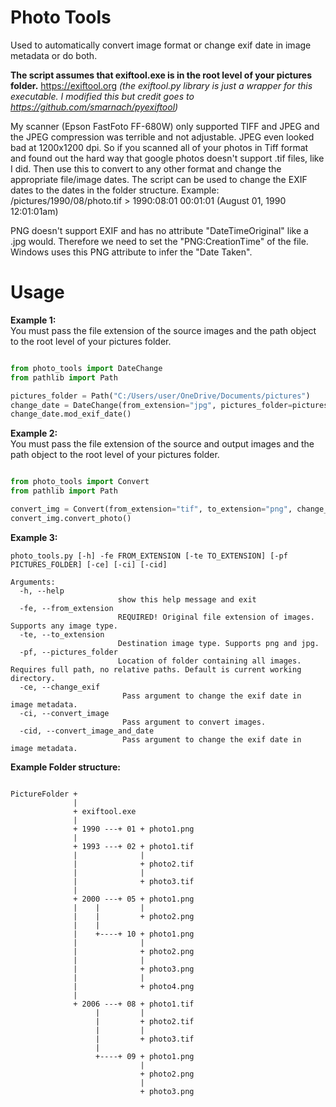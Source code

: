# Photo Tools
Used to automatically convert image format or change exif date in image metadata or do both.  
  
**The script assumes that exiftool.exe is in the root level of your pictures folder.** https://exiftool.org *(the exiftool.py library is just a wrapper for this executable. I modified this but credit goes to https://github.com/smarnach/pyexiftool)*  

My scanner (Epson FastFoto FF-680W) only supported TIFF and JPEG and the JPEG compression was terrible and not adjustable. JPEG even looked bad at 1200x1200 dpi. So if you scanned all of your photos in Tiff format and found out the hard way that google photos doesn't support .tif files, like I did. Then use this to convert to any other format and change the appropriate file/image dates. The script can be used to change the EXIF dates to the dates in the folder structure. Example: /pictures/1990/08/photo.tif > 1990:08:01 00:01:01 (August 01, 1990 12:01:01am)  

PNG doesn't support EXIF and has no attribute "DateTimeOriginal" like a .jpg would. Therefore we need to set the "PNG:CreationTime" of the file. Windows uses this PNG attribute to infer the "Date Taken".    

# Usage

**Example 1:**  
You must pass the file extension of the source images and the path object to the root level of your pictures folder.  

```python

from photo_tools import DateChange
from pathlib import Path

pictures_folder = Path("C:/Users/user/OneDrive/Documents/pictures")
change_date = DateChange(from_extension="jpg", pictures_folder=pictures_folder)
change_date.mod_exif_date()

```

**Example 2:**  
You must pass the file extension of the source and output images and the path object to the root level of your pictures folder.  

```python

from photo_tools import Convert
from pathlib import Path

convert_img = Convert(from_extension="tif", to_extension="png", change_exif=True, pictures_folder=Path.cwd())
convert_img.convert_photo()

```

**Example 3:**
  
```
photo_tools.py [-h] -fe FROM_EXTENSION [-te TO_EXTENSION] [-pf PICTURES_FOLDER] [-ce] [-ci] [-cid]

Arguments:
  -h, --help            
                        show this help message and exit
  -fe, --from_extension
                        REQUIRED! Original file extension of images. Supports any image type.
  -te, --to_extension
                        Destination image type. Supports png and jpg.
  -pf, --pictures_folder
                        Location of folder containing all images. Requires full path, no relative paths. Default is current working directory.
  -ce, --change_exif    
                         Pass argument to change the exif date in image metadata.
  -ci, --convert_image  
                         Pass argument to convert images.
  -cid, --convert_image_and_date
                         Pass argument to change the exif date in image metadata.
```  
  
**Example Folder structure:**  

```tree

PictureFolder +
              |
              + exiftool.exe
              |
              + 1990 ---+ 01 + photo1.png
              |
              + 1993 ---+ 02 + photo1.tif
              |              |
              |              + photo2.tif
              |              |
              |              + photo3.tif
              |
              + 2000 ---+ 05 + photo1.png
              |    |         | 
              |    |         + photo2.png
              |    |
              |    +----+ 10 + photo1.png
              |              |
              |              + photo2.png
              |              |
              |              + photo3.png
              |              |
              |              + photo4.png
              |
              + 2006 ---+ 08 + photo1.tif
                   |         | 
                   |         + photo2.tif
                   |         | 
                   |         + photo3.tif
                   |
                   +----+ 09 + photo1.png
                             | 
                             + photo2.png
                             | 
                             + photo3.png

```
